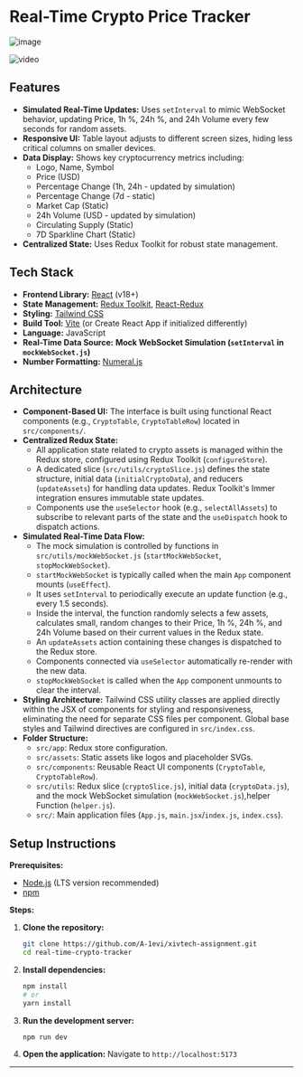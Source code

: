 # Real-Time Crypto Price Tracker

![image](https://github.com/user-attachments/assets/37af2621-220a-40b8-b2e4-a4ebfd54d55c)


![video](https://github.com/user-attachments/assets/201b2891-048d-4774-887b-ed0929681cd8)




## Features

* **Simulated Real-Time Updates:** Uses `setInterval` to mimic WebSocket behavior, updating Price, 1h %, 24h %, and 24h Volume every few seconds for random assets.
* **Responsive UI:** Table layout adjusts to different screen sizes, hiding less critical columns on smaller devices.
* **Data Display:** Shows key cryptocurrency metrics including:
    * Logo, Name, Symbol
    * Price (USD)
    * Percentage Change (1h, 24h - updated by simulation)
    * Percentage Change (7d - static)
    * Market Cap (Static)
    * 24h Volume (USD - updated by simulation)
    * Circulating Supply (Static)
    * 7D Sparkline Chart (Static)
* **Centralized State:** Uses Redux Toolkit for robust state management.

## Tech Stack

* **Frontend Library:** [React](https://reactjs.org/) (v18+)
* **State Management:** [Redux Toolkit](https://redux-toolkit.js.org/), [React-Redux](https://react-redux.js.org/)
* **Styling:** [Tailwind CSS](https://tailwindcss.com/)
* **Build Tool:** [Vite](https://vitejs.dev/) (or Create React App if initialized differently)
* **Language:** JavaScript
* **Real-Time Data Source:** **Mock WebSocket Simulation (`setInterval` in `mockWebSocket.js`)**
* **Number Formatting:** [Numeral.js](http://numeraljs.com/)

## Architecture

* **Component-Based UI:** The interface is built using functional React components (e.g., `CryptoTable`, `CryptoTableRow`) located in `src/components/`.
* **Centralized Redux State:**
    * All application state related to crypto assets is managed within the Redux store, configured using Redux Toolkit (`configureStore`).
    * A dedicated slice (`src/utils/cryptoSlice.js`) defines the state structure, initial data (`initialCryptoData`), and reducers (`updateAssets`) for handling data updates. Redux Toolkit's Immer integration ensures immutable state updates.
    * Components use the `useSelector` hook (e.g., `selectAllAssets`) to subscribe to relevant parts of the state and the `useDispatch` hook to dispatch actions.
* **Simulated Real-Time Data Flow:**
    * The mock simulation is controlled by functions in `src/utils/mockWebSocket.js` (`startMockWebSocket`, `stopMockWebSocket`).
    * `startMockWebSocket` is typically called when the main `App` component mounts (`useEffect`).
    * It uses `setInterval` to periodically execute an update function (e.g., every 1.5 seconds).
    * Inside the interval, the function randomly selects a few assets, calculates small, random changes to their Price, 1h %, 24h %, and 24h Volume based on their current values in the Redux state.
    * An `updateAssets` action containing these changes is dispatched to the Redux store.
    * Components connected via `useSelector` automatically re-render with the new data.
    * `stopMockWebSocket` is called when the `App` component unmounts to clear the interval.
* **Styling Architecture:** Tailwind CSS utility classes are applied directly within the JSX of components for styling and responsiveness, eliminating the need for separate CSS files per component. Global base styles and Tailwind directives are configured in `src/index.css`.
* **Folder Structure:**
    * `src/app`: Redux store configuration.
    * `src/assets`: Static assets like logos and placeholder SVGs.
    * `src/components`: Reusable React UI components (`CryptoTable`, `CryptoTableRow`).
    * `src/utils`: Redux slice (`cryptoSlice.js`), initial data (`cryptoData.js`), and the mock WebSocket simulation (`mockWebSocket.js`),helper Function (`helper.js`).
    * `src/`: Main application files (`App.js`, `main.jsx`/`index.js`, `index.css`).

## Setup Instructions

**Prerequisites:**

* [Node.js](https://nodejs.org/) (LTS version recommended)
* [npm](https://www.npmjs.com/) 

**Steps:**

1.  **Clone the repository:**
    ```bash
    git clone https://github.com/A-1evi/xivtech-assignment.git
    cd real-time-crypto-tracker
    ```

2.  **Install dependencies:**
    ```bash
    npm install
    # or
    yarn install
    ```

3.  **Run the development server:**
    ```bash
    npm run dev 
    ```

4.  **Open the application:**
    Navigate to `http://localhost:5173` 
---
